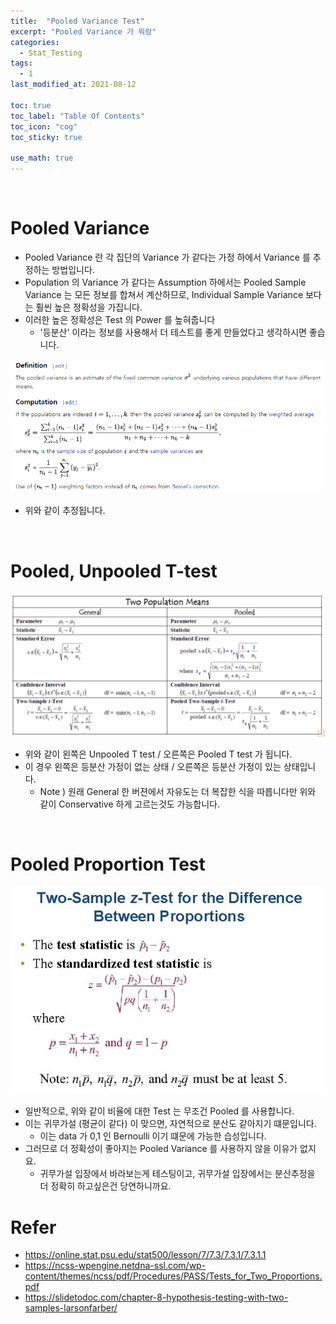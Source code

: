 ```yaml
---
title:  "Pooled Variance Test"
excerpt: "Pooled Variance 가 뭐람"
categories:
  - Stat_Testing
tags:
  - 1
last_modified_at: 2021-08-12

toc: true
toc_label: "Table Of Contents"
toc_icon: "cog"
toc_sticky: true

use_math: true
---
```


<br>

# Pooled Variance

- Pooled Variance 란 각 집단의 Variance 가 같다는 가정 하에서 Variance 를 추정하는 방법입니다. 
- Population 의 Variance 가 같다는 Assumption 하에서는  Pooled Sample Variance 는 모든 정보를 합쳐서 계산하므로, Individual Sample Variance 보다는 훨씬 높은 정확성을 가집니다.
- 이러한 높은 정확성은 Test 의 Power 를 높혀줍니다 
  - '등분산' 이라는 정보를 사용해서 더 테스트를 좋게 만들었다고 생각하시면 좋습니다.

![png](/assets/images/Stat/33_2.png)

- 위와 같이 추정됩니다.

<br>

# Pooled, Unpooled T-test

![png](/assets/images/Stat/33_3.png)

- 위와 같이 왼쪽은 Unpooled T test / 오른쪽은 Pooled T test 가 됩니다.
- 이 경우 왼쪽은 등분산 가정이 없는 상태 / 오른쪽은 등분산 가정이 있는 상태입니다. 
  - Note ) 원래 General 한 버젼에서 자유도는 더 복잡한 식을 따릅니다만 위와 같이 Conservative 하게 고르는것도 가능합니다. 

<br>

# Pooled Proportion Test

![png](/assets/images/Stat/33_4.png)

- 일반적으로, 위와 같이 비율에 대한 Test 는 무조건 Pooled 를 사용합니다.
- 이는 귀무가설 (평균이 같다) 이 맞으면, 자연적으로 분산도 같아지기 떄문입니다.
  - 이는 data 가 0,1 인 Bernoulli 이기 떄문에 가능한 습성입니다.
- 그러므로 더 정확성이 좋아지는 Pooled Variance 를 사용하지 않을 이유가 없지요.
  - 귀무가설 입장에서 바라보는게 테스팅이고, 귀무가설 입장에서는 분산추정을 더 정확히 하고싶은건 당연하니까요.

# Refer

- https://online.stat.psu.edu/stat500/lesson/7/7.3/7.3.1/7.3.1.1
- https://ncss-wpengine.netdna-ssl.com/wp-content/themes/ncss/pdf/Procedures/PASS/Tests_for_Two_Proportions.pdf
- https://slidetodoc.com/chapter-8-hypothesis-testing-with-two-samples-larsonfarber/
